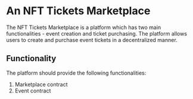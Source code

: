 # An NFT Tickets Marketplace
The NFT Tickets Marketplace is a platform which has two main functionalities - event creation and ticket
purchasing. The platform allows users to create and purchase event tickets in a decentralized manner.

## Functionality
The platform should provide the following functionalities:
1) Marketplace contract
2) Event contract
